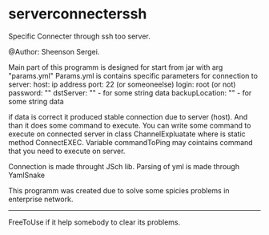 # serverconnecterssh
Specific Connecter through ssh too server.

@Author: Sheenson Sergei.

Main part of this programm is designed for start from jar with arg "params.yml"
Params.yml is contains specific parameters for connection to server:
host: ip address
port: 22 (or someoneelse)
login: root (or not)
password: ""
dstServer: "" - for some string data
backupLocation: "" - for some string data

if data is correct it produced stable connection due to server (host). 
And than it does some command to execute.
You can write some command to execute on connected server in class ChannelExpluatate where is static method ConnectEXEC.
Variable commandToPing may cointains command that you need to execute on server.

Connection is made throught JSch lib. 
Parsing of yml is made through YamlSnake

This programm was created due to solve some spicies problems in enterprise network.

-----
FreeToUse if it help somebody to clear its problems.